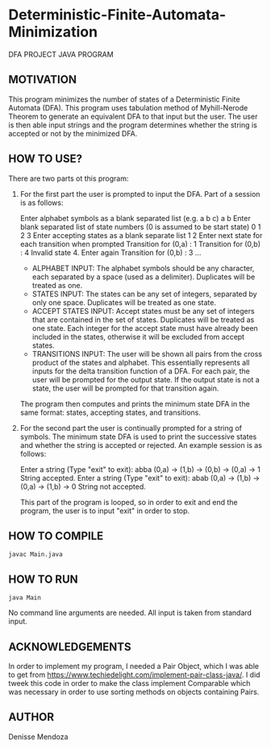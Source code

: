# Deterministic-Finite-Automata-Minimization
DFA PROJECT JAVA PROGRAM

## MOTIVATION
This program minimizes the number of states of a Deterministic Finite
Automata (DFA). This program uses tabulation method of Myhill-Nerode Theorem
to generate an equivalent DFA to that input but the user. The user is then
able input strings and the program determines whether the string is accepted or
not by the minimized DFA.

## HOW TO USE?
There are two parts ot this program:
1. For the first part the user is prompted to input the DFA. Part of a session
is as follows:

    Enter alphabet symbols as a blank separated list (e.g. a b c)
    a b
    Enter blank separated list of state numbers (0 is assumed to be start state)
    0 1 2 3
    Enter accepting states as a blank separate list
    1 2
    Enter next state for each transition when prompted
    Transition for (0,a) : 1
    Transition for (0,b) : 4
    Invalid state 4. Enter again
    Transition for (0,b) : 3
    ...

    * ALPHABET INPUT: The alphabet symbols should be any character, each separated by a
    space (used as a delimiter).  Duplicates will be treated as one.
    * STATES INPUT: The states can be any set of integers, separated by only one space.
    Duplicates will be treated as one state.
    * ACCEPT STATES INPUT: Accept states must be any set of integers that are contained
    in the set of states. Duplicates will be treated as one state. Each integer for the
    accept state must have already been included in the states, otherwise it will be
    excluded from accept states.
    * TRANSITIONS INPUT: The user will be shown all pairs from the cross product of the
    states and alphabet.  This essentially represents all inputs for the delta transition
    function of a DFA. For each pair, the user will be prompted for the output state. If
    the output state is not a state, the user will be prompted for that transition again.

    The program then computes and prints the minimum state DFA in the same format: states,
    accepting states, and transitions.

2. For the second part the user is continually prompted for a string of symbols. The
minimum state DFA is used to print the successive states and whether the string is
accepted or rejected. An example session is as follows:

    Enter a string (Type "exit" to exit): abba
    (0,a) -> (1,b) -> (0,b) -> (0,a) -> 1
    String accepted.
    Enter a string (Type "exit" to exit): abab
    (0,a) -> (1,b) -> (0,a) -> (1,b) -> 0
    String not accepted.

    This part of the program is looped, so in order to exit and end the program, the user
    is to input "exit" in order to stop.

## HOW TO COMPILE
`javac Main.java`

## HOW TO RUN
`java Main`

No command line arguments are needed.  All input is taken from standard input.

## ACKNOWLEDGEMENTS
In order to implement my program, I needed a Pair Object, which I was able to get
from https://www.techiedelight.com/implement-pair-class-java/. I did tweek this code
in order to make the class implement Comparable which was necessary in order to use
sorting methods on objects containing Pairs.

## AUTHOR
Denisse Mendoza
